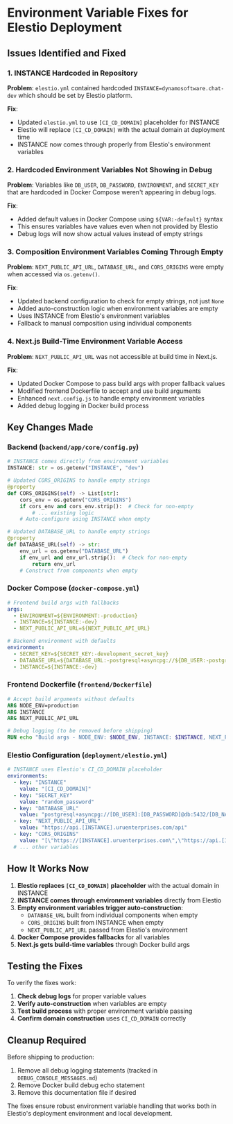 # Environment Variable Fixes for Elestio Deployment

## Issues Identified and Fixed

### 1. INSTANCE Hardcoded in Repository
**Problem**: `elestio.yml` contained hardcoded `INSTANCE=dynamosoftware.chat-dev` which should be set by Elestio platform.

**Fix**:
- Updated `elestio.yml` to use `[CI_CD_DOMAIN]` placeholder for INSTANCE
- Elestio will replace `[CI_CD_DOMAIN]` with the actual domain at deployment time
- INSTANCE now comes through properly from Elestio's environment variables

### 2. Hardcoded Environment Variables Not Showing in Debug
**Problem**: Variables like `DB_USER`, `DB_PASSWORD`, `ENVIRONMENT`, and `SECRET_KEY` that are hardcoded in Docker Compose weren't appearing in debug logs.

**Fix**:
- Added default values in Docker Compose using `${VAR:-default}` syntax
- This ensures variables have values even when not provided by Elestio
- Debug logs will now show actual values instead of empty strings

### 3. Composition Environment Variables Coming Through Empty
**Problem**: `NEXT_PUBLIC_API_URL`, `DATABASE_URL`, and `CORS_ORIGINS` were empty when accessed via `os.getenv()`.

**Fix**:
- Updated backend configuration to check for empty strings, not just `None`
- Added auto-construction logic when environment variables are empty
- Uses INSTANCE from Elestio's environment variables
- Fallback to manual composition using individual components

### 4. Next.js Build-Time Environment Variable Access
**Problem**: `NEXT_PUBLIC_API_URL` was not accessible at build time in Next.js.

**Fix**:
- Updated Docker Compose to pass build args with proper fallback values
- Modified frontend Dockerfile to accept and use build arguments
- Enhanced `next.config.js` to handle empty environment variables
- Added debug logging in Docker build process

## Key Changes Made

### Backend (`backend/app/core/config.py`)
```python
# INSTANCE comes directly from environment variables
INSTANCE: str = os.getenv("INSTANCE", "dev")

# Updated CORS_ORIGINS to handle empty strings
@property
def CORS_ORIGINS(self) -> List[str]:
    cors_env = os.getenv("CORS_ORIGINS")
    if cors_env and cors_env.strip():  # Check for non-empty
        # ... existing logic
    # Auto-configure using INSTANCE when empty

# Updated DATABASE_URL to handle empty strings
@property
def DATABASE_URL(self) -> str:
    env_url = os.getenv("DATABASE_URL")
    if env_url and env_url.strip():  # Check for non-empty
        return env_url
    # Construct from components when empty
```

### Docker Compose (`docker-compose.yml`)
```yaml
# Frontend build args with fallbacks
args:
  - ENVIRONMENT=${ENVIRONMENT:-production}
  - INSTANCE=${INSTANCE:-dev}
  - NEXT_PUBLIC_API_URL=${NEXT_PUBLIC_API_URL}

# Backend environment with defaults
environment:
  - SECRET_KEY=${SECRET_KEY:-development_secret_key}
  - DATABASE_URL=${DATABASE_URL:-postgresql+asyncpg://${DB_USER:-postgres}:${DB_PASSWORD:-postgres}@db:5432/${DB_NAME:-uru_chatbot}}
  - INSTANCE=${INSTANCE:-dev}
```

### Frontend Dockerfile (`frontend/Dockerfile`)
```dockerfile
# Accept build arguments without defaults
ARG NODE_ENV=production
ARG INSTANCE
ARG NEXT_PUBLIC_API_URL

# Debug logging (to be removed before shipping)
RUN echo "Build args - NODE_ENV: $NODE_ENV, INSTANCE: $INSTANCE, NEXT_PUBLIC_API_URL: $NEXT_PUBLIC_API_URL"
```

### Elestio Configuration (`deployment/elestio.yml`)
```yaml
# INSTANCE uses Elestio's CI_CD_DOMAIN placeholder
environments:
  - key: "INSTANCE"
    value: "[CI_CD_DOMAIN]"
  - key: "SECRET_KEY"
    value: "random_password"
  - key: "DATABASE_URL"
    value: "postgresql+asyncpg://[DB_USER]:[DB_PASSWORD]@db:5432/[DB_NAME]"
  - key: "NEXT_PUBLIC_API_URL"
    value: "https://api.[INSTANCE].uruenterprises.com/api"
  - key: "CORS_ORIGINS"
    value: "[\"https://[INSTANCE].uruenterprises.com\",\"https://api.[INSTANCE].uruenterprises.com\"]"
  # ... other variables
```

## How It Works Now

1. **Elestio replaces `[CI_CD_DOMAIN]` placeholder** with the actual domain in INSTANCE
2. **INSTANCE comes through environment variables** directly from Elestio
3. **Empty environment variables trigger auto-construction**:
   - `DATABASE_URL` built from individual components when empty
   - `CORS_ORIGINS` built from INSTANCE when empty
   - `NEXT_PUBLIC_API_URL` passed from Elestio's environment
4. **Docker Compose provides fallbacks** for all variables
5. **Next.js gets build-time variables** through Docker build args

## Testing the Fixes

To verify the fixes work:

1. **Check debug logs** for proper variable values
2. **Verify auto-construction** when variables are empty
3. **Test build process** with proper environment variable passing
4. **Confirm domain construction** uses `CI_CD_DOMAIN` correctly

## Cleanup Required

Before shipping to production:
1. Remove all debug logging statements (tracked in `DEBUG_CONSOLE_MESSAGES.md`)
2. Remove Docker build debug echo statement
3. Remove this documentation file if desired

The fixes ensure robust environment variable handling that works both in Elestio's deployment environment and local development.
